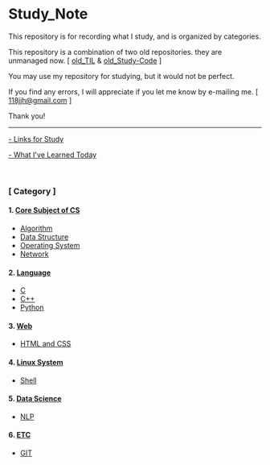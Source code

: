 # Study_Note

This repository is for recording what I study, and is organized by categories. 

This repository is a combination of two old repositories. they are unmanaged now. [ [old_TIL](https://github.com/batboy118/old_TIL) & [old_Study-Code](https://github.com/batboy118/old_Study-Code) ]

You may use my repository for studying, but it would not be perfect.

If you find any errors, I will appreciate if you let me know by e-mailing me. [ 118jjh@gmail.com ]

Thank you!

---

[-  Links for Study](LinksForStudy.md)

[ - What I've Learned Today](WIL.md)

<br>

### [ Category ]

#### 1. [Core Subject of CS](CS)

- [Algorithm](CS/Algorithm)
- [Data Structure](CS/DataStructure)
- [Operating System](CS/OperatingSystem)
- [Network](CS/Network)


#### 2. [Language](Language)

- [C](Language/C)
- [C++](Language/C++)
- [Python](Language/Python)

#### 3. [Web](Web)

- [HTML and CSS](Web/HTML_CSS)

#### 4. [Linux System](Linux_System)

- [Shell](Linux_System/Shell)

#### 5. [Data Science](Data_science)

- [NLP](Data_science/NLP)

#### 6. [ETC](ETC)

- [GIT](ETC/Git)

